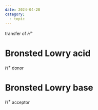 ```yaml
---
date: 2024-04-28
category:
  - topic
---
```

transfer of $H^+$
# Bronsted Lowry acid
$H^+$ donor
# Bronsted Lowry base
$H^+$ acceptor